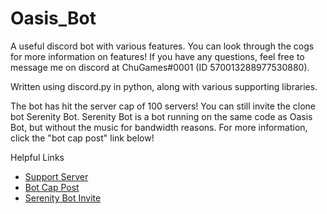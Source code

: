 # Oasis_Bot
A useful discord bot with various features. You can look through the cogs for more information on features! If you have any questions, feel free to message me on discord at ChuGames#0001 (ID 570013288977530880).

Written using discord.py in python, along with various supporting libraries.

The bot has hit the server cap of 100 servers! You can still invite the clone bot Serenity Bot. Serenity Bot is a bot running on the same code as Oasis Bot, but without the music for bandwidth reasons. For more information, click the "bot cap post" link below!

Helpful Links
- [Support Server](https://discord.com/invite/9pmGDc8pqQ)
- [Bot Cap Post](https://pastebin.com/TUBAdUhT)
- [Serenity Bot Invite](https://discord.com/api/oauth2/authorize?client_id=752335987761217576&permissions=8&scope=bot)

